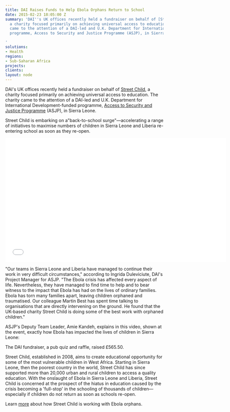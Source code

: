 ```yaml
---
title: DAI Raises Funds to Help Ebola Orphans Return to School
date: 2015-02-23 18:05:00 Z
summary: 'DAI''s UK offices recently held a fundraiser on behalf of [Street Child][1],
  a charity focused primarily on achieving universal access to education. The charity
  came to the attention of a DAI-led and U.K. Department for International Development-funded
  programme, Access to Security and Justice Programme (ASJP), in Sierra Leone.

'
solutions:
- Health
regions:
- Sub-Saharan Africa
projects: 
clients: 
layout: node
---
```


DAI's UK offices recently held a fundraiser on behalf of [Street Child][1], a charity focused primarily on achieving universal access to education. The charity came to the attention of a DAI-led and U.K. Department for International Development-funded programme, [Access to Security and Justice Programme][2] (ASJP), in Sierra Leone.

Street Child is embarking on a"back-to-school surge"—accelerating a range of initiatives to maximise numbers of children in Sierra Leone and Liberia re-entering school as soon as they re-open.

<iframe allowfullscreen="" frameborder="0" height="394" mozallowfullscreen="" src="//player.vimeo.com/video/120184620" webkitallowfullscreen="" width="703"></iframe>

"Our teams in Sierra Leone and Liberia have managed to continue their work in very difficult circumstances," according to Ingrida Duleviciute, DAI's Project Manager for ASJP. "The Ebola crisis has affected every aspect of life. Nevertheless, they have managed to find time to help and to bear witness to the impact that Ebola has had on the lives of ordinary families. Ebola has torn many families apart, leaving children orphaned and traumatised. Our colleague Martin Best has spent time talking to organisations that are directly intervening on the ground. He found that the UK-based charity Street Child is doing some of the best work with orphaned children."

ASJP's Deputy Team Leader, Amie Kandeh, explains in this video, shown at the event, exactly how Ebola has impacted the lives of children in Sierra Leone:

The DAI fundraiser, a pub quiz and raffle, raised £565.50.

Street Child, established in 2008, aims to create educational opportunity for some of the most vulnerable children in West Africa. Starting in Sierra Leone, then the poorest country in the world, Street Child has since supported more than 20,000 urban and rural children to access a quality education. With the onslaught of Ebola in Sierra Leone and Liberia, Street Child is concerned at the prospect of the hiatus in education caused by the crisis becoming a 'full-stop' in the schooling of thousands of children—especially if children do not return as soon as schools re-open.

Learn [more][3] about how Street Child is working with Ebola orphans.

[1]: http://www.street-child.co.uk/
[2]: /our-work/projects/sierra-leone-access-security-and-justice-programme
[3]: http://www.street-child.co.uk/ebola-crisis-update/

